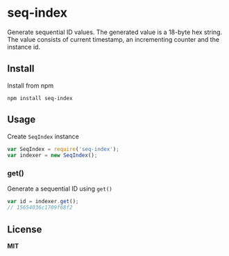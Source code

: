 # seq-index

Generate sequential ID values. The generated value is a 18-byte hex string. The value consists of current timestamp, an incrementing counter and the instance id.

## Install

Install from npm

```
npm install seq-index
```

## Usage

Create `SeqIndex` instance

```javascript
var SeqIndex = require('seq-index');
var indexer = new SeqIndex();
```

### get()

Generate a sequential ID using `get()`

```javascript
var id = indexer.get();
// 15654036c1709f68f2
```

## License

**MIT**
